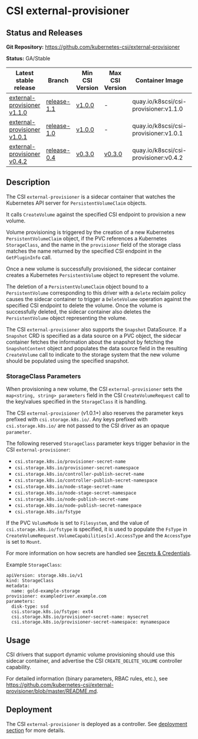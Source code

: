 # CSI external-provisioner

## Status and Releases

**Git Repository:** https://github.com/kubernetes-csi/external-provisioner

**Status:** GA/Stable

Latest stable release | Branch | Min CSI Version | Max CSI Version | Container Image | Min K8s Version | Max K8s Version | Recommended K8s Version
--|--|--|--|--|--|--|--
[external-provisioner v1.1.0](https://github.com/kubernetes-csi/external-provisioner/releases/tag/v1.1.0) | [release-1.1](https://github.com/kubernetes-csi/external-provisioner/tree/release-1.1) | [v1.0.0](https://github.com/container-storage-interface/spec/releases/tag/v1.0.0) | - | quay.io/k8scsi/csi-provisioner:v1.1.0 | v1.13 | - | v1.14
[external-provisioner v1.0.1](https://github.com/kubernetes-csi/external-provisioner/releases/tag/v1.0.1) | [release-1.0](https://github.com/kubernetes-csi/external-provisioner/tree/release-1.0) | [v1.0.0](https://github.com/container-storage-interface/spec/releases/tag/v1.0.0) | - | quay.io/k8scsi/csi-provisioner:v1.0.1 | v1.13 | - | v1.13
[external-provisioner v0.4.2](https://github.com/kubernetes-csi/external-provisioner/releases/tag/v0.4.2) | [release-0.4](https://github.com/kubernetes-csi/external-provisioner/tree/release-0.4) | [v0.3.0](https://github.com/container-storage-interface/spec/releases/tag/v0.3.0) | [v0.3.0](https://github.com/container-storage-interface/spec/releases/tag/v0.3.0) | quay.io/k8scsi/csi-provisioner:v0.4.2 | v1.10 | -| v1.10

## Description

The CSI `external-provisioner` is a sidecar container that watches the Kubernetes API server for `PersistentVolumeClaim` objects.

It calls `CreateVolume` against the specified CSI endpoint to provision a new volume.

Volume provisioning is triggered by the creation of a new Kubernetes `PersistentVolumeClaim` object, if the PVC references a Kubernetes `StorageClass`, and the name in the `provisioner` field of the storage class matches the name returned by the specified CSI endpoint in the `GetPluginInfo` call.

Once a new volume is successfully provisioned, the sidecar container creates a Kubernetes `PersistentVolume` object to represent the volume.

The deletion of a `PersistentVolumeClaim` object bound to a `PersistentVolume` corresponding to this driver with a `delete` reclaim policy causes the sidecar container to trigger a `DeleteVolume` operation against the specified CSI endpoint to delete the volume. Once the volume is successfully deleted, the sidecar container also deletes the `PersistentVolume` object representing the volume.

The CSI `external-provisioner` also supports the `Snapshot` DataSource. If a `Snapshot` CRD is specified as a data source on a PVC object, the sidecar container fetches the information about the snapshot by fetching the `SnapshotContent` object and populates the data source field in the resulting `CreateVolume` call to indicate to the storage system that the new volume should be populated using the specified snapshot.

### StorageClass Parameters

When provisioning a new volume, the CSI `external-provisioner` sets the `map<string, string> parameters` field in the CSI `CreateVolumeRequest` call to the key/values specified in the `StorageClass` it is handling.

The CSI `external-provisioner` (v1.0.1+) also reserves the parameter keys prefixed with `csi.storage.k8s.io/`. Any keys prefixed with `csi.storage.k8s.io/` are not passed to the CSI driver as an opaque `parameter`.

The following reserved `StorageClass` parameter keys trigger behavior in the CSI `external-provisioner`:

* `csi.storage.k8s.io/provisioner-secret-name`
* `csi.storage.k8s.io/provisioner-secret-namespace`
* `csi.storage.k8s.io/controller-publish-secret-name`
* `csi.storage.k8s.io/controller-publish-secret-namespace`
* `csi.storage.k8s.io/node-stage-secret-name`
* `csi.storage.k8s.io/node-stage-secret-namespace`
* `csi.storage.k8s.io/node-publish-secret-name`
* `csi.storage.k8s.io/node-publish-secret-namespace`
* `csi.storage.k8s.io/fstype`

If the PVC `VolumeMode` is set to `Filesystem`, and the value of `csi.storage.k8s.io/fstype` is specified, it is used to populate the `FsType` in `CreateVolumeRequest.VolumeCapabilities[x].AccessType` and the `AccessType` is set to `Mount`.

For more information on how secrets are handled see [Secrets & Credentials](secrets-and-credentials.md).

Example `StorageClass`:

```
apiVersion: storage.k8s.io/v1
kind: StorageClass
metadata:
  name: gold-example-storage
provisioner: exampledriver.example.com
parameters:
  disk-type: ssd
  csi.storage.k8s.io/fstype: ext4
  csi.storage.k8s.io/provisioner-secret-name: mysecret
  csi.storage.k8s.io/provisioner-secret-namespace: mynamespace
```
## Usage

CSI drivers that support dynamic volume provisioning should use this sidecar container, and advertise the CSI `CREATE_DELETE_VOLUME` controller capability.

For detailed information (binary parameters, RBAC rules, etc.), see https://github.com/kubernetes-csi/external-provisioner/blob/master/README.md.

## Deployment

The CSI `external-provisioner` is deployed as a controller. See [deployment section](deploying.md) for more details.
